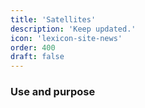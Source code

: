 ```yaml
---
title: 'Satellites'
description: 'Keep updated.'
icon: 'lexicon-site-news'
order: 400
draft: false
---
```


### Use and purpose
